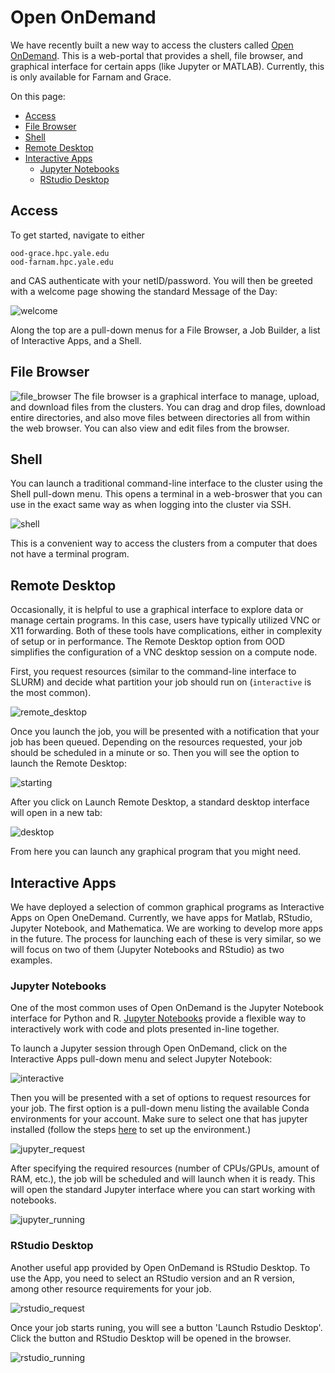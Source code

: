 # Open OnDemand

We have recently built a new way to access the clusters called [Open OnDemand](https://openondemand.org).
This is a web-portal that provides a shell, file browser, and graphical interface for certain apps (like Jupyter or MATLAB).
Currently, this is only available for Farnam and Grace.

On this page:

* [Access](#Access)
* [File Browser](#File-Browser)
* [Shell](#Shell)
* [Remote Desktop](#Remote-Desktop)
* [Interactive Apps](#Interactive-Apps)
    * [Jupyter Notebooks](#Jupyter-Notebooks)
    * [RStudio Desktop](#RStudio-Desktop)

## <a name="Access"></a>Access

To get started, navigate to either

```
ood-grace.hpc.yale.edu
ood-farnam.hpc.yale.edu
```

and CAS authenticate with your netID/password.
You will then be greeted with a welcome page showing the standard Message of the Day:

![welcome](/img/ood_welcome.png)

Along the top are a pull-down menus for a File Browser, a Job Builder, a list of Interactive Apps, and a Shell.

## <a name="File-Browser"></a>File Browser 

![file_browser](/img/ood_filebrowser.png)
The file browser is a graphical interface to manage, upload, and download files from the clusters.
You can drag and drop files, download entire directories, and also move files between directories all from within the web browser. You can also view and edit files from the browser. 

## <a name="Shell"></a>Shell

You can launch a traditional command-line interface to the cluster using the Shell pull-down menu.
This opens a terminal in a web-broswer that you can use in the exact same way as when logging into the cluster via SSH.

![shell](/img/ood_shell.png)

This is a convenient way to access the clusters from a computer that does not have a terminal program. 

## <a name="Remote-Desktop"></a>Remote Desktop
Occasionally, it is helpful to use a graphical interface to explore data or manage certain programs.
In this case, users have typically utilized VNC or X11 forwarding.
Both of these tools have complications, either in complexity of setup or in performance.
The Remote Desktop option from OOD simplifies the configuration of a VNC desktop session on a compute node.

First, you request resources (similar to the command-line interface to SLURM) and decide what partition your job should run on (`interactive` is the most common).

![remote_desktop](/img/ood_remote.png)

Once you launch the job, you will be presented with a notification that your job has been queued.
Depending on the resources requested, your job should be scheduled in a minute or so.
Then you will see the option to launch the Remote Desktop:

![starting](/img/ood_remote_starting.png)

After you click on Launch Remote Desktop, a standard desktop interface will open in a new tab:

![desktop](/img/ood_remote_desktop.png)

From here you can launch any graphical program that you might need.

## <a name="Interactive-Apps"></a>Interactive Apps

We have deployed a selection of common graphical programs as Interactive Apps on Open OneDemand.
Currently, we have apps for Matlab, RStudio, Jupyter Notebook, and Mathematica.
We are working to develop more apps in the future.
The process for launching each of these is very similar, so we will focus on two of them (Jupyter Notebooks and RStudio) as two examples.

### <a name="Jupyter-Notebooks"></a>Jupyter Notebooks

One of the most common uses of Open OnDemand is the Jupyter Notebook interface for Python and R.
[Jupyter Notebooks](https://jupyter-notebook.readthedocs.io/en/stable/) provide a flexible way to interactively work with code and plots presented in-line together.

To launch a Jupyter session through Open OnDemand, click on the Interactive Apps pull-down menu and select Jupyter Notebook:

![interactive](/img/ood_interactive.png)

Then you will be presented with a set of options to request resources for your job.
The first option is a pull-down menu listing the available Conda environments for your account.
Make sure to select one that has jupyter installed (follow the steps [here](../guides/jupyter.md) to set up the environment.)

![jupyter_request](/img/ood_jupyter.png)

After specifying the required resources (number of CPUs/GPUs, amount of RAM, etc.), the job will be scheduled and will launch when it is ready.
This will open the standard Jupyter interface where you can start working with notebooks.

![jupyter_running](/img/ood_jupyter_running.png)


### <a name="RStudio-Desktop"></a>RStudio Desktop

Another useful app provided by Open OnDemand is RStudio Desktop. To use the App, you need to select an RStudio version and an R version, among other resource requirements for your job.

![rstudio_request](/img/ood_rstudio.png)

Once your job starts runing, you will see a button 'Launch Rstudio Desktop'. Click the button and RStudio Desktop will be opened in the browser.

![rstudio_running](/img/ood_rstudio_running.png)

